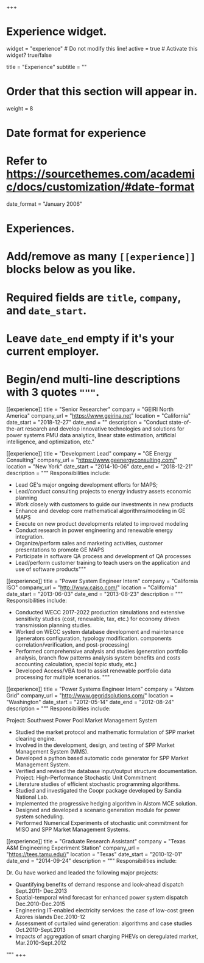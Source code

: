 +++
# Experience widget.
widget = "experience"  # Do not modify this line!
active = true  # Activate this widget? true/false

title = "Experience"
subtitle = ""

# Order that this section will appear in.
weight = 8

# Date format for experience
#   Refer to https://sourcethemes.com/academic/docs/customization/#date-format
date_format = "January 2006"

# Experiences.
#   Add/remove as many `[[experience]]` blocks below as you like.
#   Required fields are `title`, `company`, and `date_start`.
#   Leave `date_end` empty if it's your current employer.
#   Begin/end multi-line descriptions with 3 quotes `"""`.
[[experience]]
  title = "Senior Researcher"
  company = "GEIRI North America"
  company_url = "https://www.geirina.net"
  location = "California"
  date_start = "2018-12-27"
  date_end = ""
  description = "Conduct state-of-the-art research and develop innovative technologies and solutions for power systems PMU data analytics, linear state estimation, artificial intelligence, and optimization, etc."

[[experience]]
  title = "Development Lead"
  company = "GE Energy Consulting"
  company_url = "https://www.geenergyconsulting.com/"
  location = "New York"
  date_start = "2014-10-06"
  date_end = "2018-12-21"
  description = """
  Responsibilities include:
  
  * Lead GE's major ongoing development efforts for MAPS;
  * Lead/conduct consulting projects to energy industry assets economic planning
  * Work closely with customers to guide our investments in new products
  * Enhance and develop core mathematical algorithms/modeling in GE MAPS
  * Execute on new product developments related to improved modeling
  * Conduct research in power engineering and renewable energy integration. 
  * Organize/perform sales and marketing activities, customer presentations to promote GE MAPS
  * Participate in software QA process and development of QA processes
  * Lead/perform customer training to teach users on the application and use of software products"""


[[experience]]
  title = "Power System Engineer Intern"
  company = "California ISO"
  company_url = "http://www.caiso.com/"
  location = "California"
  date_start = "2013-06-03"
  date_end = "2013-08-23"
  description = """
  Responsibilities include:
  
  * Conducted WECC 2017-2022 production simulations and extensive sensitivity studies (cost, renewable, tax, etc.) for economy driven transmission planning studies.
  * Worked on WECC system database development and maintenance (generators configuration, typology modification. components correlation/verification, and post-processing)
  * Performed comprehensive analysis and studies (generation portfolio analysis, branch flow patterns analysis system benefits and costs accounting calculation, special topic study, etc.)
  * Developed Access/VBA tool to assist renewable portfolio data processing for multiple scenarios.
"""

[[experience]]
  title = "Power Systems Engineer Intern"
  company = "Alstom Grid"
  company_url = "http://www.gegridsolutions.com/"
  location = "Washington"
  date_start = "2012-05-14"
  date_end = "2012-08-24"
  description = """
  Responsibilities include:
  
  Project: Southwest Power Pool Market Management System
  * Studied the market protocol and mathematic formulation of SPP market clearing engine. 
  * Involved in the development, design, and testing of SPP Market Management System (MMS).
  * Developed a python based automatic code generator for SPP Market Management System.
  * Verified and revised the database input/output structure documentation. 
Project: High-Performance Stochastic Unit Commitment 
  * Literature studies of efficient stochastic programming algorithms.
  * Studied and investigated the Coopr package developed by Sandia National Lab.
  * Implemented the progressive hedging algorithm in Alstom MCE solution.
  * Designed and developed a scenario generation module for power system scheduling.
  * Performed Numerical Experiments of stochastic unit commitment for MISO and SPP Market Management Systems.

[[experience]]
  title = "Graduate Research Assistant"
  company = "Texas A&M Engineering Experiment Station"
  company_url = "https://tees.tamu.edu//"
  location = "Texas"
  date_start = "2010-12-01"
  date_end = "2014-09-24"
  description = """
  Responsibilities include:
  
  Dr. Gu have worked and leaded the following major projects:
  * Quantifying benefits of demand response and look-ahead dispatch	Sept.2011- Dec.2013
  * Spatial-temporal wind forecast for enhanced power system dispatch Dec.2010-Dec.2015
  * Engineering IT-enabled electricity services: the case of low-cost green Azores islands Dec.2010-12
  * Assessment of curtailed wind generation: algorithms and case studies Oct.2010-Sept.2013
  * Impacts of aggregation of smart charging PHEVs on deregulated market, Mar.2010-Sept.2012

"""
+++
